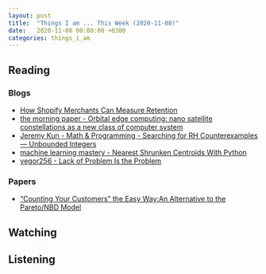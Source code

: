 ```yaml
---
layout: post
title:  "Things I am ... This Week (2020-11-08)"
date:   2020-11-08 00:00:00 +0300
categories: things_i_am
---
```


<!-- # Things I am ... This Week   -->

## Reading  

### Blogs

- [How Shopify Merchants Can Measure Retention][md1]
- [the morning paper - Orbital edge computing: nano satellite constellations as a new class of computer system][mp1]
- [Jeremy Kun - Math & Programming - Searching for RH Counterexamples — Unbounded Integers][jk1]
- [machine learning mastery - Nearest Shrunken Centroids With Python][mlm1]
- [yegor256 - Lack of Problem Is the Problem][yegor1]

### Papers

- [“Counting Your Customers” the Easy Way:An Alternative to the Pareto/NBD Model][paper1]

## Watching  

## Listening  

[paper1]:http://brucehardie.com/papers/018/fader_et_al_mksc_05.pdf
[md1]:https://medium.com/data-shopify/how-shopify-merchants-can-measure-retention-c12284bfed6f
[mp1]:https://blog.acolyer.org/2020/10/12/orbital-edge-computing/
[jk1]:https://jeremykun.com/2020/10/13/searching-for-rh-counterexamples-unbounded-integers/
[mlm1]:https://machinelearningmastery.com/nearest-shrunken-centroids-with-python/
[yegor1]:https://www.yegor256.com/2020/10/13/lack-of-problem.html